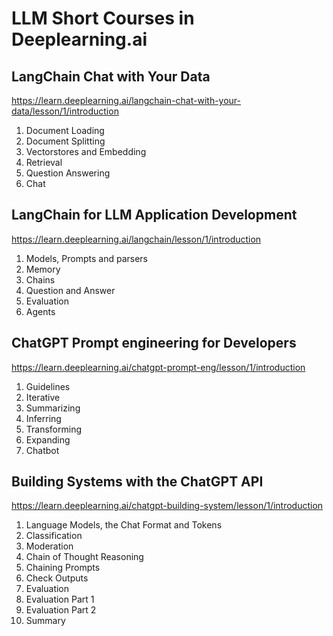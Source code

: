 # LLM Short Courses in Deeplearning.ai

## LangChain Chat with Your Data  
https://learn.deeplearning.ai/langchain-chat-with-your-data/lesson/1/introduction

1. Document Loading
2. Document Splitting
3. Vectorstores and Embedding
4. Retrieval
5. Question Answering
6. Chat

## LangChain for LLM Application Development  
https://learn.deeplearning.ai/langchain/lesson/1/introduction

1. Models, Prompts and parsers
2. Memory
3. Chains
4. Question and Answer
5. Evaluation
6. Agents 

## ChatGPT Prompt engineering for Developers  
https://learn.deeplearning.ai/chatgpt-prompt-eng/lesson/1/introduction

1. Guidelines
2. Iterative
3. Summarizing
4. Inferring
5. Transforming
6. Expanding
7. Chatbot 
   

## Building Systems with the ChatGPT API  
https://learn.deeplearning.ai/chatgpt-building-system/lesson/1/introduction

1. Language Models, the Chat Format and Tokens 
2. Classification
3. Moderation
4. Chain of Thought Reasoning
5. Chaining Prompts
6. Check Outputs
7. Evaluation
8. Evaluation Part 1
9. Evaluation Part 2
10. Summary 

